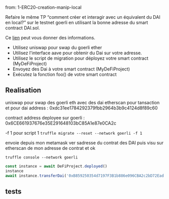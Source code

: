 from: 1-ERC20-creation-manip-local

Refaire le même TP “comment créer et interagir avec un équivalent du DAI en local?” sur le testnet goerli en utilisant la bonne adresse du smart contract DAI.sol. 

Ce [lien](https://github.com/makerdao/developerguides/blob/master/dai/dai-token/dai-token.md) peut vous donner des informations. 

- Utilisez uniswap pour swap du goerli ether
- Utilisez l'interface aave pour obtenir du Dai sur votre adresse.
- Utilisez le script de migration pour déployez votre smart contract (MyDeFiProject)
- Envoyez des Dai à votre smart contract (MyDeFiProject)
- Exécutez la fonction foo() de votre smart contract

## Realisation
uniswap pour swap des goerli eth avec des  dai
etherscan pour tansaction et pour dai address : 0xdc31ee1784292379fbb2964b3b9c4124d8f89c60

contract address deployee sur goerli : 0x6CE661937676e35E291648103bC85A1e87e0CA2c

-f 1 pour script 1
`truffle migrate --reset --network goerli -f 1`

envoie depuis mon metamask ver sadresse du contrat des DAI
puis visu sur etherscan de mon adresse de contrat et ok

`truffle console --network goerli`
``` js
const instance = await DeFiProject.deployed()
instance
await instance.transferDai('0xB859250354d7197F3B1b886e096CBA2c2bD72Ead', 21)
```

## tests
